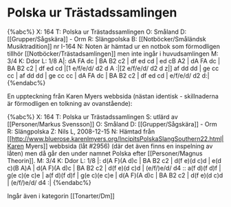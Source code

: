 # Polska ur Trästadssamlingen

{%abc%}
X: 164
T: Polska ur Trästadssamlingen
O: Småland
D: [[Grupper/Sågskära]] - Orm
R: Slängpolska
B: [[Notböcker/Småländsk Musiktradition]] nr I-164
N: Noten är hämtad ur en notbok som förmodligen tillhör [[Notböcker/Trästadsamlingen]] men inte ingår i huvudsamlingen
M: 3/4
K: Ddor
L: 1/8
A|: dA FA dc | BA B2 c2 | df ed cd | ed cB A2 |
    dA FA dc | BA B2 c2 | df ed cd |[1 e/f/e/d/ d2 d A :|[2 e/f/e/d/ d2 d z|]
    af dd dd | ge cc cc | af dd dd | ge cc cc | 
    dA FA dc | BA B2 c2 | df ed cd | e/f/e/d/ d2 d:|
{%endabc%}


En uppteckning från Karen Myers webbsida (nästan identisk - skillnaderna är förmodligen en tolkning av ovanstående):

{%abc%}
X: 164
T: Polska ur Trästadssamlingen
S: utlärd av [[Personer/Markus Svensson]]
O: Småland
D: [[Grupper/Sågskära]] - Orm
R: Slängpolska
Z: Nils L, 2008-12-15
N: Hämtad från [[http://www.bluerose.karenlmyers.org/IncipitsPolskaSlangSouthern22.html|Karen Myers]] webbsida (låt #2956) (där det även finns en inspelning av låten) men då går den under namnet Polska efter [[Personer/Magnus Theorin]].
M: 3/4
K: Ddor
L: 1/8
|: d(A F)(A d)c | BA B2 c2 | d(f e)(d c)d | e(d c)(B A)A |
   d(A F)(A d)c | BA B2 c2 | d(f e)(d c)d | (e/f/)e/d/ d4 ::
   a(f d)(f d)f | g(e c)(e c)e | a(f d)(f d)f | g(e c)(e c)e | 
   d(A F)(A d)c | BA B2 c2 | d(f e)(d c)d | (e/f/)e/d/ d4 :|
{%endabc%}

Ingår även i kategorin [[Tonarter/Dm]]
